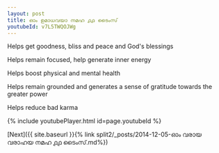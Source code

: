 ```yaml
---
layout: post
title: ഓം ഉമാധവയാ നമഹ ൧൧ ടൈംസ്
youtubeId: v7L5TWQOJWg
---
```

 
 
Helps get goodness, bliss and peace and God's blessings
 
Helps remain focused, help generate inner energy 
 
Helps boost physical and mental health 
 
Helps remain grounded and generates a sense of gratitude towards the greater power 
 
Helps reduce bad karma
 
 
 
 


{% include youtubePlayer.html id=page.youtubeId %}
 
[Next]({{ site.baseurl }}{% link  split2/_posts/2014-12-05-ഓം വരായ വരാഹയ നമഹ ൧൧ ടൈംസ്.md%})
 
